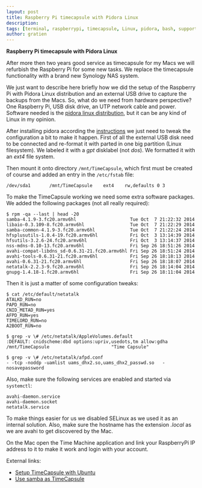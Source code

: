 ```yaml
---
layout: post
title: Raspberry Pi timecapsule with Pidora Linux
description:
tags: [terminal, raspberrypi, timecapsule, Linux, pidora, bash, support, tutorial, howto, it3 consultants]
author: gratien
---
```


<strong>Raspberry Pi timecapsule with Pidora Linux</strong>

After more then two years good service as timecapsule for my Macs we will refurbish the Raspberry Pi for some new tasks. We replace the timecapsule functionality with a brand new Synology NAS system.

We just want to describe here briefly how we did the setup of the Raspberry Pi with Pidora Linux distribution and an external USB drive to capture the backups from the Macs. So, what do we need from hardware perspective? One Raspberry Pi, USB disk drive, an UTP network cable and power. Software needed is the [pidora linux distribution](http://pidora.ca/), but it can be any kind of Linux in my opinion.

After installing pidora according the [instructions](https://wiki.cdot.senecacollege.ca/wiki/Pidora_Installation) we just need to tweak the configuration a bit to make it happen. First of all the external USB disk need to be connected and re-format it with parted in one big partition (Linux filesystem). We labeled it with a *gpt* disklabel (not *dos*). We formatted it with an *ext4* file system.

Then mount it onto directory `/mnt/TimeCapsule`, which first must be created of course and added an entry in the `/etc/fstab` file:

    /dev/sda1		/mnt/TimeCapsule	ext4	rw,defaults	0 3


To make the TimeCapsule working we need some extra software packages. We added the following packages (not all really required):

    $ rpm -qa --last | head -20
    samba-4.1.9-3.fc20.armv6hl                    Tue Oct  7 21:22:32 2014
    libaio-0.3.109-8.fc20.armv6hl                 Tue Oct  7 21:22:29 2014
    samba-common-4.1.9-3.fc20.armv6hl             Tue Oct  7 21:22:24 2014
    hfsplusutils-1.0.4-19.fc20.armv6hl            Fri Oct  3 13:14:39 2014
    hfsutils-3.2.6-24.fc20.armv6hl                Fri Oct  3 13:14:37 2014
    nss-mdns-0.10-13.fc20.armv6hl                 Fri Sep 26 18:51:26 2014
    avahi-compat-libdns_sd-0.6.31-21.fc20.armv6hl Fri Sep 26 18:51:24 2014
    avahi-tools-0.6.31-21.fc20.armv6hl            Fri Sep 26 18:18:13 2014
    avahi-0.6.31-21.fc20.armv6hl                  Fri Sep 26 18:18:07 2014
    netatalk-2.2.3-9.fc20.armv6hl                 Fri Sep 26 18:14:04 2014
    gnupg-1.4.18-1.fc20.armv6hl                   Fri Sep 26 18:11:04 2014



Then it is just a matter of some configuration tweaks:

    $ cat /etc/default/netatalk 
    ATALKD_RUN=no
    PAPD_RUN=no
    CNID_METAD_RUN=yes
    AFPD_RUN=yes
    TIMELORD_RUN=no
    A2BOOT_RUN=no
    
    $ grep -v \# /etc/netatalk/AppleVolumes.default
    :DEFAULT: cnidscheme:dbd options:upriv,usedots,tm allow:gdha
    /mnt/TimeCapsule                       "Time Capsule"
    
    $ grep -v \# /etc/netatalk/afpd.conf           
    - -tcp -noddp -uamlist uams_dhx2.so,uams_dhx2_passwd.so   -nosavepassword

Also, make sure the following services are enabled and started via `systemctl`:

    avahi-daemon.service
    avahi-daemon.socket
    netatalk.service

To make things easier for us we disabled SELinux as we used it as an internal solution. Also, make sure the hostname has the extension *.local* as we are avahi to get discovered by the Mac.

On the Mac open the Time Machine application and link your RaspberryPi IP address to it to make it work and login with your account.

External links:

* [Setup TimeCapsule with Ubuntu](https://pwntr.com/2012/03/03/easy-mac-os-x-lion-10-7-time-machine-backup-using-an-ubuntu-linux-server-11-10-12-04-lts-and-up/)
* [Use samba as TimeCapsule](https://www.raspberrypi.org/forums/viewtopic.php?f=41&t=4686&start=25)

